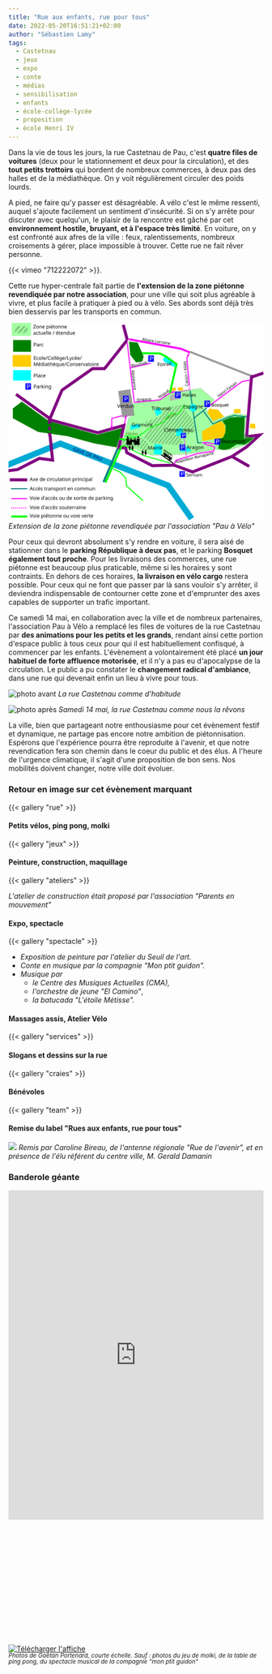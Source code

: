 ```yaml
---
title: "Rue aux enfants, rue pour tous"
date: 2022-05-20T16:51:21+02:00
author: "Sébastien Lamy"
tags:
  - Castetnau
  - jeux
  - expo
  - conte
  - médias
  - sensibilisation
  - enfants
  - école-collège-lycée
  - proposition
  - école Henri IV
---
```


Dans la vie de tous les jours, la rue Castetnau de Pau, c'est **quatre files de voitures** (deux pour le stationnement et deux pour la circulation), et des **tout petits trottoirs** qui bordent de nombreux commerces, à deux pas des halles et de la médiathèque. On y voit régulièrement circuler des poids lourds. 

A pied, ne faire qu'y passer est désagréable. A vélo c'est le même ressenti, auquel s'ajoute facilement un sentiment d'insécurité. Si on s'y arrête pour discuter avec quelqu'un, le plaisir de la rencontre est gâché par cet **environnement hostile, bruyant, et à l'espace très limité**. En voiture, on y est confronté aux afres de la ville : feux, ralentissements, nombreux croisements à gérer, place impossible à trouver. Cette rue ne fait rêver personne.

{{< vimeo "712222072" >}}.

Cette rue hyper-centrale fait partie de **l'extension de la zone piétonne revendiquée par notre association**, pour une ville qui soit plus agréable à vivre, et plus facile à pratiquer à pied ou à vélo. Ses abords sont déjà très bien desservis par les transports en commun.

![plan de la zone piétonne étendue](zone-pietonne-etendue-pau.svg)
*Extension de la zone piétonne revendiquée par l'association "Pau à Vélo"*

Pour ceux qui devront absolument s'y rendre en voiture, il sera aisé de stationner dans le **parking République à deux pas**, et le parking **Bosquet également tout proche**. Pour les livraisons des commerces, une rue piétonne est beaucoup plus praticable, même si les horaires y sont contraints. En dehors de ces horaires, **la livraison en vélo cargo** restera possible. Pour ceux qui ne font que passer par là sans vouloir s'y arrêter, il deviendra indispensable de contourner cette zone et d'emprunter des axes capables de supporter un trafic important.

Ce samedi 14 mai, en collaboration avec la ville et de nombreux partenaires, l'association Pau à Vélo a remplacé les files de voitures de la rue Castetnau par **des animations pour les petits et les grands**, rendant ainsi cette portion d'espace public à tous ceux pour qui il est habituellement confisqué, à commencer par les enfants.  L'évènement a volontairement été placé **un jour habituel de forte affluence motorisée**, et il n'y a pas eu d'apocalypse de la circulation. Le public a pu constater le **changement radical d'ambiance**, dans une rue qui devenait enfin un lieu à vivre pour tous.

![photo avant](avant.jpg)
*La rue Castetnau comme d'habitude*


![photo après](apres.jpg)
*Samedi 14 mai, la rue Castetnau comme nous la rêvons*

La ville, bien que partageant notre enthousiasme pour cet évènement festif et dynamique, ne partage pas encore notre ambition de piétonnisation. Espérons que l'expérience pourra être reproduite à l'avenir, et que notre revendication fera son chemin dans le coeur du public et des élus. A l'heure de l'urgence climatique, il s'agit d'une proposition de bon sens. Nos mobilités doivent changer, notre ville doit évoluer.

### Retour en image sur cet évènement marquant

{{< gallery "rue" >}}

#### Petits vélos, ping pong, molki

{{< gallery "jeux" >}}

#### Peinture, construction, maquillage

{{< gallery "ateliers" >}}

*L'atelier de construction était proposé par l'association "Parents en mouvement"*

#### Expo, spectacle

{{< gallery "spectacle" >}}


* *Exposition de peinture par l'atelier du Seuil de l'art.*
* *Conte en musique par la compagnie "Mon ptit guidon".*
* *Musique par* 
    * *le Centre des Musiques Actuelles (CMA),*
    * *l'orchestre de jeune "El Camino"*,
    * *la batucada "L'étoile Métisse".*

#### Massages assis, Atelier Vélo

{{< gallery "services" >}}

#### Slogans et dessins sur la rue

{{< gallery "craies" >}}

#### Bénévoles

{{< gallery "team" >}}

#### Remise du label "Rues aux enfants, rue pour tous"

![](label-web_sign_04A4610_1_2.jpg)
*Remis par Caroline Bireau, de l'antenne régionale "Rue de l'avenir", et en présence de l'élu référent du centre ville, M. Gerald Damanin*

### Banderole géante

<div style="padding:177.78% 0 0 0;position:relative;"><iframe src="https://player.vimeo.com/video/712338491?h=816f9463b7&amp;badge=0&amp;autopause=0&amp;player_id=0&amp;app_id=58479" frameborder="0" allow="autoplay; fullscreen; picture-in-picture" allowfullscreen style="position:absolute;top:0;left:0;width:100%;height:100%;max-height:650px" title="Untitled"></iframe></div><script src="https://player.vimeo.com/api/player.js"></script>


<div class="pure-g trombi">
<a href="/agenda/2022/rue-aux-enfants/rue_castetnau_aux_enfants_2022.pdf"><img src="/agenda/2022/rue-aux-enfants/affiche_miniature.jpg" alt="Télécharger l'affiche"></a>
</div>

<div style="font-size:smaller; line-height: 1em; font-style:italic;">Photos de Gaëtan Portenard, courte échelle. Sauf : photos du jeu de molki, de la table de ping pong, du spectacle musical de la compagnie "mon ptit guidon"</div>
